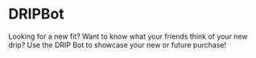 # DRIPBot
Looking for a new fit? Want to know what your friends think of your new drip? Use the DRIP Bot to showcase your new or future purchase!
